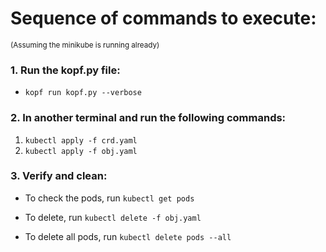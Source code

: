 # Sequence of commands to execute:

<sub>(Assuming the minikube is running already)</sub>



### 1. Run the kopf.py file: ###

- ```kopf run kopf.py --verbose```


### 2. In another terminal and run the following commands: ###
1. ```kubectl apply -f crd.yaml```
3. ```kubectl apply -f obj.yaml```


### 3. Verify and clean: ###
 - To check the pods, run ```kubectl get pods```

 - To delete, run ```kubectl delete -f obj.yaml```

 - To delete all pods, run ```kubectl delete pods --all```

